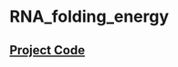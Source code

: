 # RNA_folding_energy
## [Project Code](https://colab.research.google.com/drive/1P4vSfwAUmnN3j4nZ8-AhFFI1x49XBaTW?usp=sharing)

